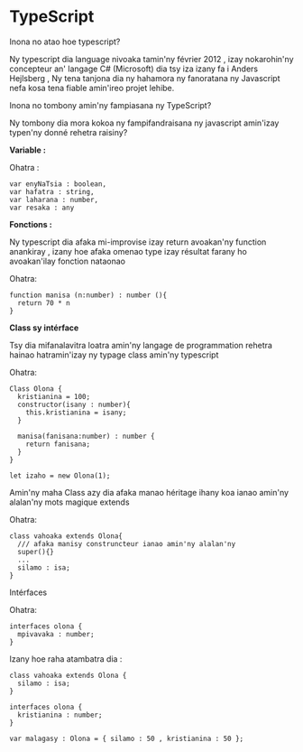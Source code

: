 # TypeScript

Inona no atao hoe typescript?

Ny typescript dia language nivoaka tamin'ny février 2012 , izay nokarohin'ny concepteur an' langage C# (Microsoft) dia tsy iza izany fa i Anders Hejlsberg ,
Ny tena tanjona dia ny hahamora ny fanoratana ny Javascript nefa kosa tena fiable amin'ireo projet lehibe.

Inona no tombony amin'ny fampiasana ny TypeScript?

Ny tombony dia mora kokoa ny fampifandraisana ny javascript amin'izay typen'ny donné rehetra raisiny?

**Variable :** 

Ohatra :
```
var enyNaTsia : boolean,
var hafatra : string,
var laharana : number,
var resaka : any
```

**Fonctions :**

Ny typescript dia afaka mi-improvise izay return avoakan'ny function anankiray , izany hoe afaka omenao type izay résultat farany ho avoakan'ilay fonction nataonao

Ohatra:
```
function manisa (n:number) : number (){
  return 70 * n
}
```

**Class sy intérface**

Tsy dia mifanalavitra loatra amin'ny langage de programmation rehetra hainao hatramin'izay ny typage class amin'ny typescript 

Ohatra: 
```
Class Olona {
  kristianina = 100; 
  constructor(isany : number){
    this.kristianina = isany;
  }
  
  manisa(fanisana:number) : number {
    return fanisana;
  }
}

let izaho = new Olona(1);

```

Amin'ny maha Class azy dia afaka manao héritage ihany koa ianao amin'ny alalan'ny mots magique extends 

Ohatra: 

```
class vahoaka extends Olona{
  /// afaka manisy construncteur ianao amin'ny alalan'ny
  super(){}
  ...
  silamo : isa;
}
```

Intérfaces

Ohatra: 
```
interfaces olona {
  mpivavaka : number;
}
```

Izany hoe raha atambatra dia :

```
class vahoaka extends Olona {
  silamo : isa;
}

interfaces olona {
  kristianina : number;
}

var malagasy : Olona = { silamo : 50 , kristianina : 50 };
```


